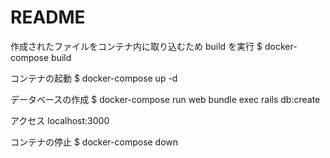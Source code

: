 # README
作成されたファイルをコンテナ内に取り込むため build を実行
$ docker-compose build

コンテナの起動
$ docker-compose up -d

データベースの作成
$ docker-compose run web bundle exec rails db:create

アクセス
localhost:3000

コンテナの停止
$ docker-compose down
